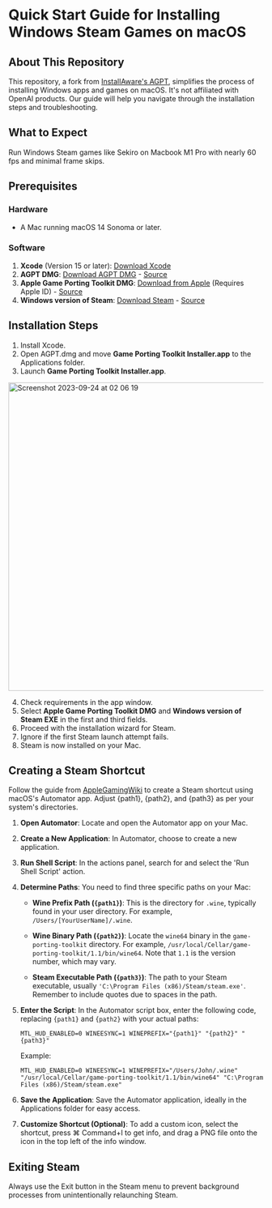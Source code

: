 # Quick Start Guide for Installing Windows Steam Games on macOS

## About This Repository
This repository, a fork from [InstallAware's AGPT](https://github.com/installaware/AGPT), simplifies the process of installing Windows apps and games on macOS. It's not affiliated with OpenAI products. Our guide will help you navigate through the installation steps and troubleshooting.

## What to Expect
Run Windows Steam games like Sekiro on Macbook M1 Pro with nearly 60 fps and minimal frame skips.

## Prerequisites

### Hardware
- A Mac running macOS 14 Sonoma or later.

### Software
1. **Xcode** (Version 15 or later): [Download Xcode](https://apps.apple.com/us/app/xcode/id497799835)
2. **AGPT DMG**: [Download AGPT DMG](www.installaware.com/iamp/agpt.dmg) - [Source](https://github.com/installaware/AGPT)
3. **Apple Game Porting Toolkit DMG**: [Download from Apple](https://developer.apple.com/download/all/?q=game%20porting%20toolkit) (Requires Apple ID) - [Source](https://developer.apple.com/videos/play/wwdc2023/10123/)
4. **Windows version of Steam**: [Download Steam](https://cdn.cloudflare.steamstatic.com/client/installer/SteamSetup.exe) - [Source](https://www.applegamingwiki.com/wiki/Game_Porting_Toolkit#:~:text=Steam%20%E2%80%A2-,Link,-Download%20the%20Windows)

## Installation Steps
1. Install Xcode.
2. Open AGPT.dmg and move **Game Porting Toolkit Installer.app** to the Applications folder.
3. Launch **Game Porting Toolkit Installer.app**.

<img width="609" alt="Screenshot 2023-09-24 at 02 06 19" src="https://github.com/installaware/AGPT/assets/24454000/780e4c57-d24f-43a9-885f-a2a6fe5cb5b7">

4. Check requirements in the app window.
5. Select **Apple Game Porting Toolkit DMG** and **Windows version of Steam EXE** in the first and third fields.
6. Proceed with the installation wizard for Steam.
7. Ignore if the first Steam launch attempt fails.
8. Steam is now installed on your Mac.

## Creating a Steam Shortcut
Follow the guide from [AppleGamingWiki](https://www.applegamingwiki.com/wiki/Game_Porting_Toolkit#Shortcut) to create a Steam shortcut using macOS's Automator app. Adjust {path1}, {path2}, and {path3} as per your system's directories.


1. **Open Automator**: Locate and open the Automator app on your Mac.
2. **Create a New Application**: In Automator, choose to create a new application.
3. **Run Shell Script**: In the actions panel, search for and select the 'Run Shell Script' action.
4. **Determine Paths**: You need to find three specific paths on your Mac:

   - **Wine Prefix Path (`{path1}`)**: This is the directory for `.wine`, typically found in your user directory. For example, `/Users/[YourUserName]/.wine`.

   - **Wine Binary Path (`{path2}`)**: Locate the `wine64` binary in the `game-porting-toolkit` directory. For example, `/usr/local/Cellar/game-porting-toolkit/1.1/bin/wine64`. Note that `1.1` is the version number, which may vary.

   - **Steam Executable Path (`{path3}`)**: The path to your Steam executable, usually `'C:\Program Files (x86)/Steam/steam.exe'`. Remember to include quotes due to spaces in the path.

5. **Enter the Script**: In the Automator script box, enter the following code, replacing `{path1}` and `{path2}` with your actual paths:

   ```
   MTL_HUD_ENABLED=0 WINEESYNC=1 WINEPREFIX="{path1}" "{path2}" "{path3}"
   ```

   Example:

   ```
   MTL_HUD_ENABLED=0 WINEESYNC=1 WINEPREFIX="/Users/John/.wine" "/usr/local/Cellar/game-porting-toolkit/1.1/bin/wine64" "C:\Program Files (x86)/Steam/steam.exe"
   ```

6. **Save the Application**: Save the Automator application, ideally in the Applications folder for easy access.
7. **Customize Shortcut (Optional)**: To add a custom icon, select the shortcut, press ⌘ Command+I to get info, and drag a PNG file onto the icon in the top left of the info window.

## Exiting Steam
Always use the Exit button in the Steam menu to prevent background processes from unintentionally relaunching Steam.
